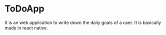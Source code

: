 # ToDoApp
It is an web application to write down the daily goals of a user. It is basically made in react native.
